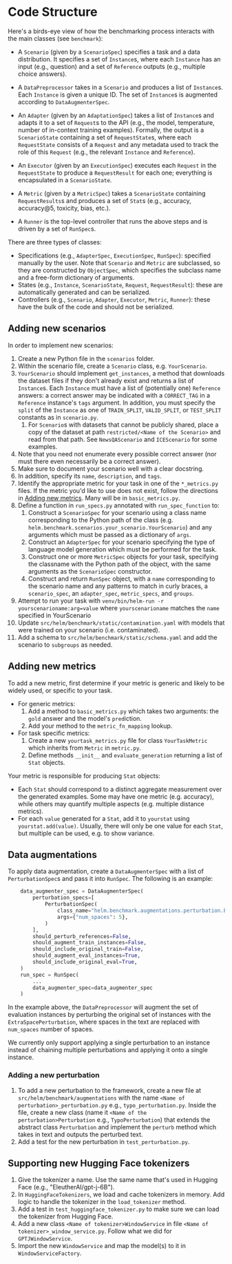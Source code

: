 # Code Structure

Here's a birds-eye view of how the benchmarking process interacts with the main
classes (see `benchmark`):

- A `Scenario` (given by a `ScenarioSpec`) specifies a task and a data
  distribution.  It specifies a set of `Instance`s, where each `Instance` has
  an input (e.g., question) and a set of `Reference` outputs (e.g., multiple
  choice answers).

- A `DataPreprocessor` takes in a `Scenario` and produces a list of `Instance`s.
  Each `Instance` is given a unique ID. The set of `Instance`s is augmented
  according to `DataAugmenterSpec`.

- An `Adapter` (given by an `AdaptationSpec`) takes a list of `Instance`s and
  adapts it to a set of `Request`s to the API (e.g., the model, temperature,
  number of in-context training examples).  Formally, the output
  is a `ScenarioState` containing a set of `RequestState`s, where each
  `RequestState` consists of a `Request` and any metadata used to track the
  role of this `Request` (e.g., the relevant `Instance` and `Reference`).

- An `Executor` (given by an `ExecutionSpec`) executes each `Request` in the
  `RequestState` to produce a `RequestResult` for each one; everything is
  encapsulated in a `ScenarioState`.

- A `Metric` (given by a `MetricSpec`) takes a `ScenarioState` containing
  `RequestResults`s and produces a set of `Stat`s (e.g., accuracy, accuracy@5,
  toxicity, bias, etc.).

- A `Runner` is the top-level controller that runs the above steps and is
  driven by a set of `RunSpec`s.

There are three types of classes:

- Specifications (e.g., `AdapterSpec`, `ExecutionSpec`, `RunSpec`):
  specified manually by the user.  Note that `Scenario` and `Metric` are
  subclassed, so they are constructed by `ObjectSpec`, which specifies the
  subclass name and a free-form dictionary of arguments.
- States (e.g., `Instance`, `ScenarioState`, `Request`, `RequestResult`): these
  are automatically generated and can be serialized.
- Controllers (e.g., `Scenario`, `Adapter`, `Executor`, `Metric`, `Runner`):
  these have the bulk of the code and should not be serialized.

## Adding new scenarios

In order to implement new scenarios:

1. Create a new Python file in the `scenarios` folder.
1. Within the scenario file, create a `Scenario` class, e.g. `YourScenario`.
1. `YourScenario` should implement `get_instances`, a method that downloads the 
   dataset files if they don't already exist and returns a list of `Instance`s. 
   Each `Instance` must have a list of (potentially one)
   `Reference` answers: a correct answer may be indicated with a `CORRECT_TAG` in 
   a `Reference` instance's `tags` argument. In addition, you 
   must specify the `split` of the `Instance` as one of `TRAIN_SPLIT`,
   `VALID_SPLIT`, or `TEST_SPLIT` constants as in `scenario.py`.
   1. For `Scenario`s with datasets that cannot be publicly shared, place a copy of the
      dataset at path `restricted/<Name of the Scenario>` and read from that path.
      See `NewsQAScenario` and `ICEScenario` for some examples.
1. Note that you need not enumerate every possible correct answer (nor must
   there even necessarily be a correct answer). 
1. Make sure to document your scenario well with a clear docstring. 
1. In addition, specify its `name`, `description`, and `tags`.
1. Identify the appropriate metric for your task in one of the `*_metrics.py` files.
   If the metric you'd like to use does not exist, follow the directions in [Adding new metrics](#adding-new-metrics).
   Many will be in `basic_metrics.py`.
1. Define a function in `run_specs.py` annotated with `run_spec_function` to:
   1. Construct a `ScenarioSpec` 
   for your scenario using a class name corresponding to the Python path of 
   the class (e.g. `helm.benchmark.scenarios.your_scenario.YourScenario`) and any 
   arguments which must be passed as a dictionary of `args`.
   1. Construct an `AdapterSpec` for your
   scenario specifying the type of language model generation which must be 
   performed for the task.
   1. Construct one or more `MetricSpec`
   objects for your task, specifying the classname with the Python path of
   the object, with the same arguments as the `ScenarioSpec` constructor.
   1. Construct and return `RunSpec` object, with a 
   `name` corresponding to the scenario name and any patterns to match in 
   curly braces, a `scenario_spec`, an `adapter_spec`, `metric_specs`, 
   and `groups`. 
1. Attempt to run your task with
   `venv/bin/helm-run -r yourscenarioname:arg=value` where 
   `yourscenarioname` matches the `name` specified in YourScenario
1. Update `src/helm/benchmark/static/contamination.yaml` with models that were trained on your scenario (i.e. contaminated).
1. Add a schema to `src/helm/benchmark/static/schema.yaml` and add the scenario to `subgroups` as needed.

## Adding new metrics

To add a new metric, first determine if your metric is generic and likely to be widely used, or specific to your task.

*  For generic metrics:
   1. Add a method to `basic_metrics.py` which takes two arguments: the `gold` answer and the model's `pred`iction.
   1. Add your method to the `metric_fn_mapping` lookup.
*  For task specific metrics:
   1. Create a new `yourtask_metrics.py` file for class `YourTaskMetric` 
   which inherits from `Metric` in `metric.py`.
   1. Define methods `__init__` and `evaluate_generation` returning a list of `Stat` objects.

Your metric is responsible for producing `Stat` objects:

*  Each `Stat` should correspond to a distinct aggregate measurement over the generated examples. 
   Some may have one metric (e.g. accuracy), while others may quantify multiple aspects
   (e.g. multiple distance metrics). 
*  For each `value` generated for a `Stat`, add it to `yourstat` using `yourstat.add(value)`. 
   Usually, there will only be one value for each `Stat`, but multiple can be used, e.g. to show variance.

## Data augmentations

To apply data augmentation, create a `DataAugmenterSpec` with a list of
`PerturbationSpec`s and pass it into `RunSpec`. The following is an
example:

```python
    data_augmenter_spec = DataAugmenterSpec(
        perturbation_specs=[
            PerturbationSpec(
                class_name="helm.benchmark.augmentations.perturbation.ExtraSpacePerturbation",
                args={"num_spaces": 5},
            )
        ],
        should_perturb_references=False,
        should_augment_train_instances=False,
        should_include_original_train=False,
        should_augment_eval_instances=True,
        should_include_original_eval=True,
    )
    run_spec = RunSpec(
        ...
        data_augmenter_spec=data_augmenter_spec
    )
```

In the example above, the `DataPreprocessor` will augment the set of evaluation instances by perturbing
the original set of instances with the `ExtraSpacePerturbation`, where spaces in the text are
replaced with `num_spaces` number of spaces.

We currently only support applying a single perturbation to an instance instead of chaining
multiple perturbations and applying it onto a single instance.

### Adding a new perturbation

1. To add a new perturbation to the framework, create a new file at `src/helm/benchmark/augmentations` with the name
   `<Name of perturbation>_perturbation.py` e.g., `typo_perturbation.py`. Inside the file, create a new class
   (name it `<Name of the perturbation>Perturbation` e.g., `TypoPerturbation`)
   that extends the abstract class `Perturbation` and implement the `perturb` method which
   takes in text and outputs the perturbed text.
2. Add a test for the new perturbation in `test_perturbation.py`.

## Supporting new Hugging Face tokenizers

1. Give the tokenizer a name. Use the same name that's used in Hugging Face (e.g., "EleutherAI/gpt-j-6B").
2. In `HuggingFaceTokenizers`, we load and cache tokenizers in memory. Add logic to handle
   the tokenizer in the `load_tokenizer` method.
3. Add a test in `test_huggingface_tokenizer.py` to make sure we can load the tokenizer from Hugging Face.
4. Add a new class `<Name of tokenizer>WindowService` in file `<Name of tokenizer>_window_service.py`.
   Follow what we did for `GPTJWindowService`.
5. Import the new `WindowService` and map the model(s) to it in `WindowServiceFactory`.
